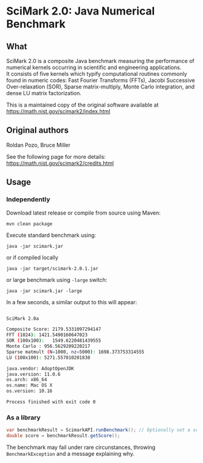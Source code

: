 # SciMark 2.0: Java Numerical Benchmark

## What

SciMark 2.0 is a composite Java benchmark measuring the  performance of
numerical kernels occurring in scientific and engineering applications.  
It consists of five kernels which typify computational routines
commonly found in numeric codes: Fast Fourier Transforms (FFTs),
Jacobi Successive Over-relaxation (SOR), Sparse matrix-multiply,
Monte Carlo integration, and dense LU matrix factorization.

This is a maintained copy of the original software available at
https://math.nist.gov/scimark2/index.html

## Original authors
Roldan Pozo, Bruce Miller

See the following page for more details:
https://math.nist.gov/scimark2/credits.html


## Usage

### Independently

Download latest release or compile from source using Maven:

    mvn clean package

Execute standard benchmark using:

    java -jar scimark.jar

or if compiled locally
    
    java -jar target/scimark-2.0.1.jar

or large benchmark using `-large` switch:

    java -jar scimark.jar -large

In a few seconds, a similar output to this will appear:

```bash

SciMark 2.0a

Composite Score: 2179.5331097294147
FFT (1024): 1421.5490160647023
SOR (100x100):   1549.6220481439555
Monte Carlo : 956.5629209220217
Sparse matmult (N=1000, nz=5000): 1698.373753314555
LU (100x100): 5271.557810201838

java.vendor: AdoptOpenJDK
java.version: 11.0.6
os.arch: x86_64
os.name: Mac OS X
os.version: 10.16

Process finished with exit code 0

```

### As a library

```java
var benchmarkResult = ScimarkAPI.runBenchmark(); // Optionally set a seed, large run, or custom config
double score = benchmarkResult.getScore();
```

The benchmark may fail under rare circunstances, throwing `BenchmarkException` and a message explaining why.

